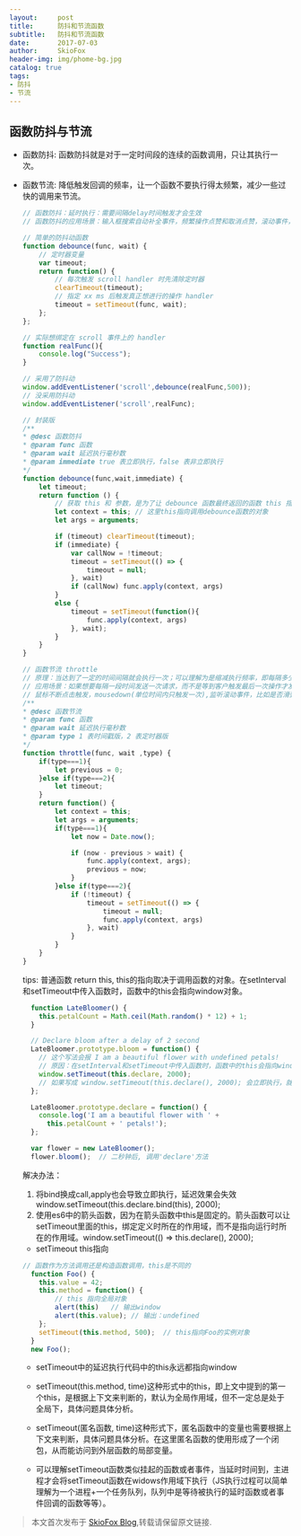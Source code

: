 ```yaml
---
layout:     post
title:      防抖和节流函数
subtitle:   防抖和节流函数
date:       2017-07-03
author:     SkioFox
header-img: img/phome-bg.jpg
catalog: true
tags:
- 防抖
- 节流
---
```


## 函数防抖与节流

- 函数防抖: 函数防抖就是对于一定时间段的连续的函数调用，只让其执行一次。
- 函数节流: 降低触发回调的频率，让一个函数不要执行得太频繁，减少一些过快的调用来节流。

  ```js
  // 函数防抖：延时执行：需要间隔delay时间触发才会生效
  // 函数防抖的应用场景：输入框搜索自动补全事件，频繁操作点赞和取消点赞，滚动事件，resize窗口变化

  // 简单的防抖动函数
  function debounce(func, wait) {
      // 定时器变量
      var timeout;
      return function() {
          // 每次触发 scroll handler 时先清除定时器
          clearTimeout(timeout);
          // 指定 xx ms 后触发真正想进行的操作 handler
          timeout = setTimeout(func, wait);
      };
  };
  
  // 实际想绑定在 scroll 事件上的 handler
  function realFunc(){
      console.log("Success");
  }
  
  // 采用了防抖动
  window.addEventListener('scroll',debounce(realFunc,500));
  // 没采用防抖动
  window.addEventListener('scroll',realFunc);

  // 封装版
  /**
  * @desc 函数防抖
  * @param func 函数
  * @param wait 延迟执行毫秒数
  * @param immediate true 表立即执行，false 表非立即执行
  */
  function debounce(func,wait,immediate) {
      let timeout;
      return function () {
          // 获取 this 和 参数，是为了让 debounce 函数最终返回的函数 this 指向不变以及依旧能接受到 e 参数。
          let context = this; // 这里this指向调用debounce函数的对象
          let args = arguments;

          if (timeout) clearTimeout(timeout);
          if (immediate) {
              var callNow = !timeout;
              timeout = setTimeout(() => {
                  timeout = null;
              }, wait)
              if (callNow) func.apply(context, args)
          }
          else {
              timeout = setTimeout(function(){
                  func.apply(context, args)
              }, wait);
          }
      }
  }
  ```
  ```js
  // 函数节流 throttle
  // 原理：当达到了一定的时间间隔就会执行一次；可以理解为是缩减执行频率，即每隔多少事件执行一次
  // 应用场景：如果想要每隔一段时间发送一次请求，而不是等到客户触发最后一次操作才发送请求，可以这样实现
  // 鼠标不断点击触发，mousedown(单位时间内只触发一次),监听滚动事件，比如是否滑到底部自动加载更多，搜索框，向后台发送请求
  /**
  * @desc 函数节流
  * @param func 函数
  * @param wait 延迟执行毫秒数
  * @param type 1 表时间戳版，2 表定时器版
  */
  function throttle(func, wait ,type) {
      if(type===1){
          let previous = 0;
      }else if(type===2){
          let timeout;
      }
      return function() {
          let context = this;
          let args = arguments;
          if(type===1){
              let now = Date.now();

              if (now - previous > wait) {
                  func.apply(context, args);
                  previous = now;
              }
          }else if(type===2){
              if (!timeout) {
                  timeout = setTimeout(() => {
                      timeout = null;
                      func.apply(context, args)
                  }, wait)
              }
          }
      }
  }
  ```
  tips: 普通函数 return this, this的指向取决于调用函数的对象。在setInterval和setTimeout中传入函数时，函数中的this会指向window对象。

  ```js
    function LateBloomer() {
      this.petalCount = Math.ceil(Math.random() * 12) + 1;
    }

    // Declare bloom after a delay of 2 second
    LateBloomer.prototype.bloom = function() {
      // 这个写法会报 I am a beautiful flower with undefined petals!
      // 原因：在setInterval和setTimeout中传入函数时，函数中的this会指向window对象
      window.setTimeout(this.declare, 2000);
      // 如果写成 window.setTimeout(this.declare(), 2000); 会立即执行，就没有延迟效果了。
    };

    LateBloomer.prototype.declare = function() {
      console.log('I am a beautiful flower with ' +
        this.petalCount + ' petals!');
    };

    var flower = new LateBloomer();
    flower.bloom();  // 二秒钟后, 调用'declare'方法
  ```

  解决办法：

    1. 将bind换成call,apply也会导致立即执行，延迟效果会失效window.setTimeout(this.declare.bind(this), 2000);
    2. 使用es6中的箭头函数，因为在箭头函数中this是固定的。箭头函数可以让setTimeout里面的this，绑定定义时所在的作用域，而不是指向运行时所在的作用域。window.setTimeout(() => this.declare(), 2000);


  - setTimeout this指向

  ```js
  // 函数作为方法调用还是构造函数调用，this是不同的
    function Foo() {
      this.value = 42;
      this.method = function() {
          // this 指向全局对象
          alert(this)   // 输出window
          alert(this.value); // 输出：undefined
      };
      setTimeout(this.method, 500);  // this指向Foo的实例对象
    }
    new Foo();
  ```

    - setTimeout中的延迟执行代码中的this永远都指向window

    - setTimeout(this.method, time)这种形式中的this，即上文中提到的第一个this，是根据上下文来判断的，默认为全局作用域，但不一定总是处于全局下，具体问题具体分析。

    - setTimeout(匿名函数, time)这种形式下，匿名函数中的变量也需要根据上下文来判断，具体问题具体分析。在这里匿名函数的使用形成了一个闭包，从而能访问到外层函数的局部变量。

    - 可以理解setTimeout函数类似挂起的函数或者事件，当延时时间到，主进程才会将setTimeout函数在widows作用域下执行（JS执行过程可以简单理解为一个进程+一个任务队列，队列中是等待被执行的延时函数或者事件回调的函数等等）。

> 本文首次发布于 [SkioFox Blog](http://blog.skiofox.top),转载请保留原文链接.